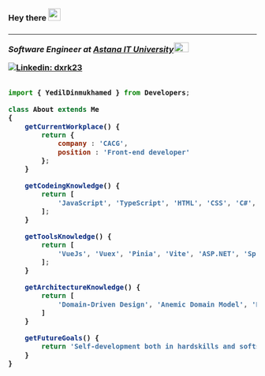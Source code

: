 <h3> Hey there <img src="https://media.giphy.com/media/hvRJCLFzcasrR4ia7z/giphy.gif" width="25px"> <h3>

---
  
<p><em>Software Engineer at <a href="https://astanait.edu.kz/">Astana IT University</a><img style="height:20px" src="https://media.giphy.com/media/MasfNVDb2lkeB44QIC/giphy.gif" width="30"></em></p>
  
[![Linkedin: dxrk23](https://img.shields.io/badge/-dxrk23-blue?style=flat-square&logo=Linkedin&logoColor=white&link=https://www.linkedin.com/in/dxrk23/)](https://www.linkedin.com/in/dxrk23/)

```javascript
  
import { YedilDinmukhamed } from Developers;

class About extends Me
{
    getCurrentWorkplace() {
        return {
            company : 'CACG',
            position : 'Front-end developer'
        };
    }

    getCodeingKnowledge() {
        return [
            'JavaScript', 'TypeScript', 'HTML', 'CSS', 'C#', 'Java'
        ];
    }

    getToolsKnowledge() {
        return [
            'VueJs', 'Vuex', 'Pinia', 'Vite', 'ASP.NET', 'Spring', 'Docker'
        ];
    }

    getArchitectureKnowledge() {
        return [
            'Domain-Driven Design', 'Anemic Domain Model', 'Reactive Architecture'
        ]
    }

    getFutureGoals() {
        return 'Self-development both in hardskills and softskills, migrate to Canada.'
    }
}
  
```
  
<!--
**dxrk23/dxrk23** is a ✨ _special_ ✨ repository because its `README.md` (this file) appears on your GitHub profile.

Here are some ideas to get you started:

- 🔭 I’m currently working on ...
- 🌱 I’m currently learning ...
- 👯 I’m looking to collaborate on ...
- 🤔 I’m looking for help with ...
- 💬 Ask me about ...
- 📫 How to reach me: ...
- 😄 Pronouns: ...
- ⚡ Fun fact: ...
-->
